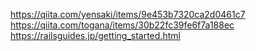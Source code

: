 https://qiita.com/yensaki/items/9e453b7320ca2d0461c7  
https://qiita.com/togana/items/30b22fc39fe6f7a188ec  
https://railsguides.jp/getting_started.html  


